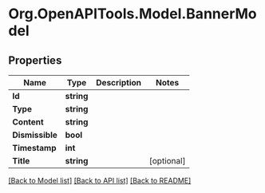 # Org.OpenAPITools.Model.BannerModel

## Properties

Name | Type | Description | Notes
------------ | ------------- | ------------- | -------------
**Id** | **string** |  | 
**Type** | **string** |  | 
**Content** | **string** |  | 
**Dismissible** | **bool** |  | 
**Timestamp** | **int** |  | 
**Title** | **string** |  | [optional] 

[[Back to Model list]](../../README.md#documentation-for-models) [[Back to API list]](../../README.md#documentation-for-api-endpoints) [[Back to README]](../../README.md)

